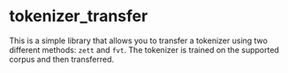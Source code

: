 # tokenizer_transfer

This is a simple library that allows you to transfer a tokenizer using two different methods: `zett` and `fvt`.
The tokenizer is trained on the supported corpus and then transferred.
